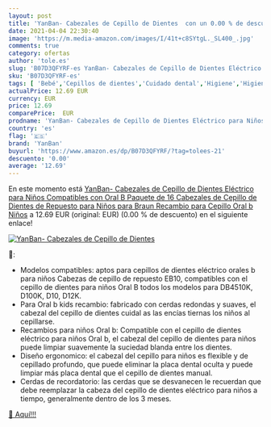 ```yaml
---
layout: post
title: 'YanBan- Cabezales de Cepillo de Dientes  con un 0.00 % de descuento'
date: 2021-04-04 22:30:40
image: 'https://m.media-amazon.com/images/I/41t+c8SYtgL._SL400_.jpg'
comments: true
category: ofertas
author: 'tole.es'
slug: 'B07D3QFYRF-es YanBan- Cabezales de Cepillo de Dientes Eléctrico para...'
sku: 'B07D3QFYRF-es'
tags: [ 'Bebé','Cepillos de dientes','Cuidado dental','Higiene','Higiene y cuidado','cepillo','de','dientes','yanban', ]
actualPrice: 12.69 EUR
currency: EUR
price: 12.69
comparePrice:  EUR
prodname: 'YanBan- Cabezales de Cepillo de Dientes Eléctrico para Niños Compatibles con Oral B  Paquete de 16 Cabezales de Cepillo de Dientes de Repuesto para Niños para Braun  Recambio para Cepillo Oral b Niños'
country: 'es'
flag: '🇪🇸'
brand: 'YanBan'
buyurl: 'https://www.amazon.es/dp/B07D3QFYRF/?tag=tolees-21'
descuento: '0.00'
average: '12.69'
---
```


En este momento está [YanBan- Cabezales de Cepillo de Dientes Eléctrico para Niños Compatibles con Oral B  Paquete de 16 Cabezales de Cepillo de Dientes de Repuesto para Niños para Braun  Recambio para Cepillo Oral b Niños](https://www.amazon.es/dp/B07D3QFYRF/?tag=tolees-21) a 12.69 EUR (original:  EUR) (0.00 %  de descuento) en el siguiente enlace!

[![YanBan- Cabezales de Cepillo de Dientes ](https://m.media-amazon.com/images/I/41t+c8SYtgL._SL400_.jpg)](https://www.amazon.es/dp/B07D3QFYRF/?tag=tolees-21)

🔎:

- Modelos compatibles: aptos para cepillos de dientes eléctrico orales b para niños Cabezas de cepillo de repuesto EB10, compatibles con el cepillo de dientes para niños Oral B todos los modelos para DB4510K, D100K, D10, D12K.
- Para Oral b kids recambio: fabricado con cerdas redondas y suaves, el cabezal del cepillo de dientes cuidal as las encías tiernas los niños al cepillarse.
- Recambios para niños Oral b: Compatible con el cepillo de dientes eléctrico para niños Oral b, el cabezal del cepillo de dientes para niños puede limpiar suavemente la suciedad blanda entre los dientes.
- Diseño ergonomico: el cabezal del cepillo para niños es flexible y de cepillado profundo, que puede eliminar la placa dental oculta y puede limpiar más placa dental que el cepillo de dientes manual.
- Cerdas de recordatorio: las cerdas que se desvanecen le recuerdan que debe reemplazar la cabeza del cepillo de dientes eléctrico para niños a tiempo, generalmente dentro de los 3 meses.

[🛒 Aquí!!!](https://www.amazon.es/dp/B07D3QFYRF/?tag=tolees-21)
